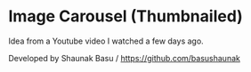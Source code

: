 # Image Carousel (Thumbnailed)
Idea from a Youtube video I watched a few days ago.


Developed by Shaunak Basu / https://github.com/basushaunak
